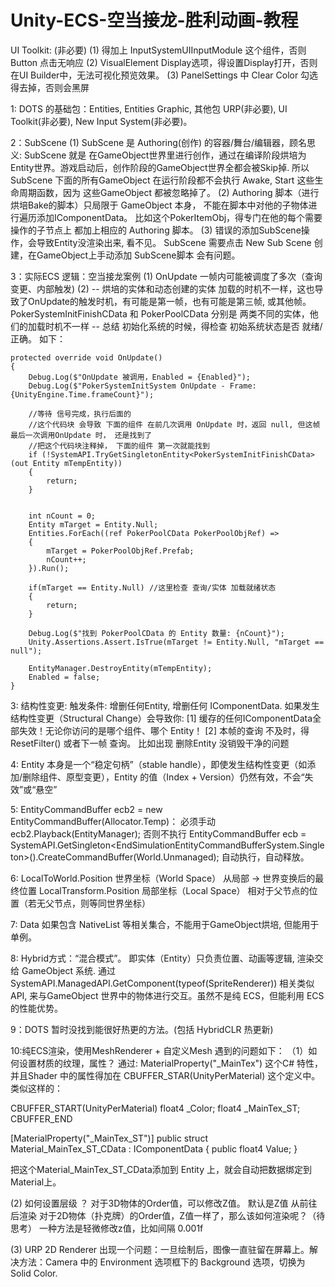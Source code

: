 # Unity-ECS-空当接龙-胜利动画-教程

UI Toolkit: (非必要)
(1) 得加上 InputSystemUIInputModule 这个组件，否则 Button 点击无响应
(2) VisualElement Display选项，得设置Display打开，否则在UI Builder中，无法可视化预览效果。
(3) PanelSettings 中 Clear Color 勾选得去掉，否则会黑屏

1: DOTS 的基础包：Entities, Entities Graphic, 其他包 URP(非必要), UI Toolkit(非必要), New Input System(非必要)。

2：SubScene 
(1) SubScene 是 Authoring(创作) 的容器/舞台/编辑器，顾名思义: SubScene 就是 在GameObject世界里进行创作，通过在编译阶段烘培为 Entity世界。游戏启动后，创作阶段的GameObject世界全都会被Skip掉. 所以 SubScene 下面的所有GameObject 在运行阶段都不会执行 Awake, Start 这些生命周期函数，因为 这些GameObject 都被忽略掉了。
(2) Authoring 脚本（进行烘培Bake的脚本）只局限于 GameObject 本身， 不能在脚本中对他的子物体进行遍历添加IComponentData。 比如这个PokerItemObj，得专门在他的每个需要操作的子节点上 都加上相应的 Authoring 脚本。
(3) 错误的添加SubScene操作，会导致Entity没渲染出来, 看不见。  SubScene 需要点击 New Sub Scene 创建，在GameObject上手动添加 SubScene脚本 会有问题。

3：实际ECS 逻辑：空当接龙案例
(1) OnUpdate  一帧内可能被调度了多次（查询变更、内部触发) 
(2) -- 烘培的实体和动态创建的实体 加载的时机不一样，这也导致了OnUpdate的触发时机，有可能是第一帧，也有可能是第三帧, 或其他帧。 PokerSystemInitFinishCData 和  PokerPoolCData 分别是 两类不同的实体，他们的加载时机不一样
    -- 总结 初始化系统的时候，得检查 初始系统状态是否 就绪/正确。 如下：

    protected override void OnUpdate()
    {
        Debug.Log($"OnUpdate 被调用，Enabled = {Enabled}");
        Debug.Log($"PokerSystemInitSystem OnUpdate - Frame: {UnityEngine.Time.frameCount}");

        //等待 信号完成，执行后面的
        //这个代码块 会导致 下面的组件 在前几次调用 OnUpdate 时，返回 null, 但这帧最后一次调用OnUpdate 时， 还是找到了
        //把这个代码块注释掉， 下面的组件 第一次就能找到
        if (!SystemAPI.TryGetSingletonEntity<PokerSystemInitFinishCData>(out Entity mTempEntity))
        {
            return;
        }


        int nCount = 0;
        Entity mTarget = Entity.Null;
        Entities.ForEach((ref PokerPoolCData PokerPoolObjRef) =>
        {
            mTarget = PokerPoolObjRef.Prefab;
            nCount++;
        }).Run();

        if(mTarget == Entity.Null) //这里检查 查询/实体 加载就绪状态
        {
            return;
        }

        Debug.Log($"找到 PokerPoolCData 的 Entity 数量: {nCount}");
        Unity.Assertions.Assert.IsTrue(mTarget != Entity.Null, "mTarget == null");

        EntityManager.DestroyEntity(mTempEntity);
        Enabled = false;
    }

3: 结构性变更: 触发条件: 增删任何Entity, 增删任何 IComponentData.
如果发生 结构性变更（Structural Change）会导致你:
[1] 缓存的任何IComponentData全部失效！无论你访问的是哪个组件、哪个 Entity！
[2] 本帧的查询 不及时，得ResetFilter() 或者下一帧 查询。 比如出现 删除Entity 没销毁干净的问题

4: Entity 本身是一个“稳定句柄”（stable handle），即使发生结构性变更（如添加/删除组件、原型变更），Entity 的值（Index + Version）仍然有效，不会“失效”或“悬空”

5: EntityCommandBuffer ecb2 = new EntityCommandBuffer(Allocator.Temp)：
必须手动 ecb2.Playback(EntityManager); 否则不执行
EntityCommandBuffer ecb = SystemAPI.GetSingleton<EndSimulationEntityCommandBufferSystem.Singleton>().CreateCommandBuffer(World.Unmanaged);
自动执行，自动释放。

6: LocalToWorld.Position	世界坐标（World Space）	从局部 → 世界变换后的最终位置
LocalTransform.Position	局部坐标（Local Space）	相对于父节点的位置（若无父节点，则等同世界坐标）

7: Data 如果包含 NativeList 等相关集合，不能用于GameObject烘培, 但能用于单例。

8: Hybrid方式：“混合模式”。
即实体（Entity）只负责位置、动画等逻辑, 渲染交给 GameObject 系统. 通过 SystemAPI.ManagedAPI.GetComponent(typeof(SpriteRenderer)) 相关类似API, 来与GameObject 世界中的物体进行交互。虽然不是纯 ECS，但能利用 ECS 的性能优势。

9：DOTS 暂时没找到能很好热更的方法。(包括 HybridCLR 热更新)


10:纯ECS渲染，使用MeshRenderer + 自定义Mesh 遇到的问题如下：
（1）如何设置材质的纹理，属性？ 通过: MaterialProperty("_MainTex") 这个C# 特性，并且Shader 中的属性得加在 CBUFFER_STAR(UnityPerMaterial) 这个定义中。类似这样的：

CBUFFER_START(UnityPerMaterial)
float4 _Color;
float4 _MainTex_ST;
CBUFFER_END

[MaterialProperty("_MainTex_ST")]
public struct Material_MainTex_ST_CData : IComponentData
{
    public float4 Value;
}

把这个Material_MainTex_ST_CData添加到 Entity 上，就会自动把数据绑定到Material上。

(2) 如何设置层级 ？
对于3D物体的Order值，可以修改Z值。 默认是Z值 从前往后渲染
对于2D物体（扑克牌）的Order值，Z值一样了，那么该如何渲染呢？（待思考）
一种方法是轻微修改z值，比如间隔 0.001f

(3) URP 2D Renderer 出现一个问题：一旦绘制后，图像一直驻留在屏幕上。解决方法：Camera 中的 Environment 选项框下的 Background 选项，切换为 Solid Color.